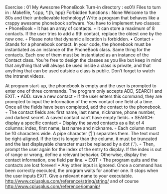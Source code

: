 Exercise : 01
My Awesome PhoneBook
Turn-in directory : ex01/
Files to turn in : Makefile, *.cpp, *.{h, hpp}
Forbidden functions : None
Welcome to the 80s and their unbelievable technology! Write a program that behaves
like a crappy awesome phonebook software.
You have to implement two classes:
• PhoneBook
◦ It has an array of contacts.
◦ It can store a maximum of 8 contacts. If the user tries to add a 9th contact,
replace the oldest one by the new one.
◦ Please note that dynamic allocation is forbidden.
• Contact
◦ Stands for a phonebook contact.
In your code, the phonebook must be instantiated as an instance of the PhoneBook
class. Same thing for the contacts. Each one of them must be instantiated as an instance
of the Contact class. You’re free to design the classes as you like but keep in mind that
anything that will always be used inside a class is private, and that anything that can be
used outside a class is public.
Don’t forget to watch the intranet videos.

At program start-up, the phonebook is empty and the user is prompted to enter one
of three commands. The program only accepts ADD, SEARCH and EXIT.
• ADD: save a new contact
◦ If the user enters this command, they are prompted to input the information
of the new contact one field at a time. Once all the fields have been completed,
add the contact to the phonebook.
◦ The contact fields are: first name, last name, nickname, phone number, and
darkest secret. A saved contact can’t have empty fields.
• SEARCH: display a specific contact
◦ Display the saved contacts as a list of 4 columns: index, first name, last
name and nickname.
◦ Each column must be 10 characters wide. A pipe character (’|’) separates
them. The text must be right-aligned. If the text is longer than the column,
it must be truncated and the last displayable character must be replaced by a
dot (’.’).
◦ Then, prompt the user again for the index of the entry to display. If the index
is out of range or wrong, define a relevant behavior. Otherwise, display the
contact information, one field per line.
• EXIT
◦ The program quits and the contacts are lost forever!
• Any other input is ignored.
Once a command has been correctly executed, the program waits for another one. It
stops when the user inputs EXIT.
Give a relevant name to your executable.
http://www.cplusplus.com/reference/string/string/ and of course
http://www.cplusplus.com/reference/iomanip/